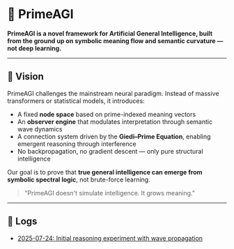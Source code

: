 # 🧠 PrimeAGI

**PrimeAGI is a novel framework for Artificial General Intelligence, built from the ground up on symbolic meaning flow and semantic curvature — not deep learning.**

---

## 🚀 Vision

PrimeAGI challenges the mainstream neural paradigm. Instead of massive transformers or statistical models, it introduces:

- A fixed **node space** based on prime-indexed meaning vectors  
- An **observer engine** that modulates interpretation through semantic wave dynamics  
- A connection system driven by the **Giedi–Prime Equation**, enabling emergent reasoning through interference  
- No backpropagation, no gradient descent — only pure structural intelligence

Our goal is to prove that **true general intelligence can emerge from symbolic spectral logic**, not brute-force learning.

> "PrimeAGI doesn't simulate intelligence. It grows meaning."

---

## 📘 Logs

- [2025-07-24: Initial reasoning experiment with wave propagation](logs/2025-07-24.md)
